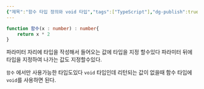 ```yaml
---
{"제목":"함수 타입 정의와 void 타입","tags":["TypeScript"],"dg-publish":true,"permalink":"/공부/TypeScript/함수 타입 정의와 void 타입/","dgPassFrontmatter":true}
---
```


```ts
function 함수(x : number) : number{
	return x * 2
}
```

파라미터 자리에 타입을 작성해서 들어오는 값에 타입을 지정 할수있다
파라미터 뒤에 타입을 지정하여 나가는 값도 지정할수있다.


`함수` 에서만 사용가능한 타입도있다 `void` 타입인데 리턴되는 값이 없을때 함수 타입에 `void`를 사용하면 된다.

